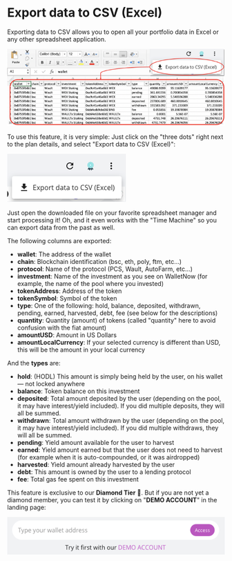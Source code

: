 # Export data to CSV \(Excel\)

Exporting data to CSV allows you to open all your portfolio data in Excel or any other spreadsheet application.

![](../.gitbook/assets/image%20%2868%29.png)

To use this feature, it is very simple: Just click on the "three dots" right next to the plan details, and select "Export data to CSV \(Excel\)":

![](../.gitbook/assets/image%20%2871%29.png)

Just open the downloaded file on your favorite spreadsheet manager and start processing it! Oh, and it even works with the "Time Machine" so you can export data from the past as well.

The following columns are exported:

* **wallet**: The address of the wallet
* **chain**: Blockchain identification \(bsc, eth, poly, ftm, etc…\)
* **protocol**: Name of the protocol \(PCS, Wault, AutoFarm, etc…\)
* **investment**: Name of the investment as you see on WalletNow \(for example, the name of the pool where you invested\)
* **tokenAddress**: Address of the token
* **tokenSymbol**: Symbol of the token
* **type**: One of the following: hold, balance, deposited, withdrawn, pending, earned, harvested, debt, fee \(see below for the descriptions\)
* **quantity**: Quantity \(amount\) of tokens \(called "quantity" here to avoid confusion with the fiat amount\)
* **amountUSD**: Amount in US Dollars
* **amountLocalCurrency**: If your selected currency is different than USD, this will be the amount in your local currency

And the **types** are:

* **hold**: \(HODL\) This amount is simply being held by the user, on his wallet — not locked anywhere
* **balance**: Token balance on this investment
* **deposited**: Total amount deposited by the user \(depending on the pool, it may have interest/yield included\). If you did multiple deposits, they will all be summed.
* **withdrawn**: Total amount withdrawn by the user \(depending on the pool, it may have interest/yield included\). If you did multiple withdraws, they will all be summed.
* **pending**: Yield amount available for the user to harvest
* **earned**: Yield amount earned but that the user does not need to harvest \(for example when it is auto-compounded, or it was airdropped\)
* **harvested**: Yield amount already harvested by the user
* **debt**: This amount is owned by the user to a lending protocol
* **fee**: Total gas fee spent on this investment

This feature is exclusive to our **Diamond Tier** 💎. But if you are not yet a diamond member, you can test it by clicking on "**DEMO ACCOUNT**" in the landing page:

![](../.gitbook/assets/image%20%2869%29.png)




